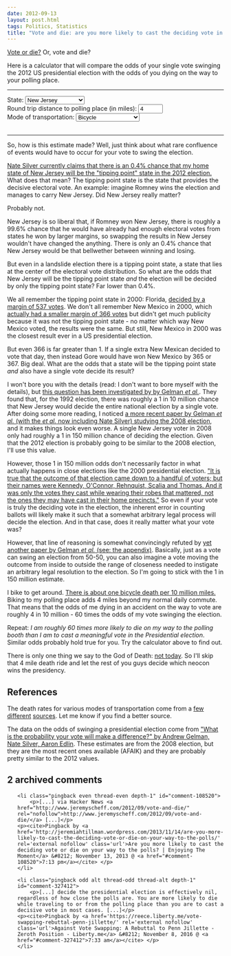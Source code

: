 ```yaml
---
date: 2012-09-13
layout: post.html
tags: Politics, Statistics
title: "Vote and die: are you more likely to cast the deciding vote in the election, or to die on your way to your polling place?"
---
```


<p><a href="http://www.southparkstudios.com/clips/104400/vote-or-die">Vote or die?</a> Or, vote and die?</p>

<p>Here is a calculator that will compare the odds of your single vote swinging the 2012 US presidential election with the odds of you dying on the way to your polling place.</p>

<!--more-->

<script src="https://ajax.googleapis.com/ajax/libs/jquery/2.2.4/jquery.min.js"></script>
<hr>
<label>State: <select id="vote_and_die_swing">
    <option value="8.1585e-11">Alabama</option>
    <option value="4.0796e-10">Alaska</option>
    <option value="8.4531e-10">Arizona</option>
    <option value="9.7008e-10">Arkansas</option>
    <option value="1.4064e-09">California</option>
    <option value="1.0027e-07">Colorado</option>
    <option value="2.1056e-09">Connecticut</option>
    <option value="2.0878e-09">Delaware</option>
    <option value="2.0721e-12">District of Columbia</option>
    <option value="2.6628e-08">Florida</option>
    <option value="1.3264e-09">Georgia</option>
    <option value="6.9937e-10">Hawaii</option>
    <option value="1.0425e-10">Idaho</option>
    <option value="4.2082e-10">Illinois</option>
    <option value="2.0487e-08">Indiana</option>
    <option value="8.0978e-09">Iowa</option>
    <option value="4.3922e-10">Kansas</option>
    <option value="4.0324e-10">Kentucky</option>
    <option value="5.0158e-10">Louisiana</option>
    <option value="1.4524e-08">Maine</option>
    <option value="5.3789e-10">Maryland</option>
    <option value="9.0457e-10">Massachusetts</option>
    <option value="1.6329e-08">Michigan</option>
    <option value="3.0858e-08">Minnesota</option>
    <option value="1.4487e-09">Mississippi</option>
    <option value="1.5618e-08">Missouri</option>
    <option value="6.5501e-09">Montana</option>
    <option value="1.3493e-09">Nebraska</option>
    <option value="3.5048e-08">Nevada</option>
    <option value="1.2646e-07">New Hampshire</option>
    <option value="6.7321e-09" selected="selected">New Jersey</option>
    <option value="1.6421e-07">New Mexico</option>
    <option value="5.2393e-10">New York</option>
    <option value="1.6201e-08">North Carolina</option>
    <option value="1.8017e-08">North Dakota</option>
    <option value="3.0717e-08">Ohio</option>
    <option value="4.9895e-11">Oklahoma</option>
    <option value="4.7062e-09">Oregon</option>
    <option value="3.0923e-08">Pennsylvania</option>
    <option value="2.0022e-09">Rhode Island</option>
    <option value="4.0324e-10">South Carolina</option>
    <option value="3.1678e-09">South Dakota</option>
    <option value="3.3107e-10">Tennessee</option>
    <option value="2.3492e-10">Texas</option>
    <option value="1.7585e-10">Utah</option>
    <option value="7.8829e-10">Vermont</option>
    <option value="1.2657e-07">Virginia</option>
    <option value="5.5681e-09">Washington</option>
    <option value="2.0681e-09">West Virginia</option>
    <option value="1.1957e-08">Wisconsin</option>
    <option value="1.2845e-10">Wyoming</option>
</select></label><br>
<label>Round trip distance to polling place (in miles): <input type="text" id="vote_and_die_distance" size="4" value="4"></label><br>
<label>Mode of transportation: <select id="vote_and_die_risk">
    <option value="1e-7" selected="selected">Bicycle</option>
    <option value="1.23e-8">Car</option>
    <option value="4.5e-7">Motorcycle</option>
    <option value="4.5e-10">Public Transportation</option>
    <option value="1.43e-8">Walk</option>
</select></label><br>
<!--<button onclick="vote_and_die_update()">Submit</button><br>--><br>
<div id="vote_and_die_result"></div>
<hr>
<script>
function vote_and_die_update() {
    var swing = parseFloat($("#vote_and_die_swing").val());
    var distance = parseFloat($("#vote_and_die_distance").val());
    var risk = parseFloat($("#vote_and_die_risk").val());

    if (!isNaN(distance)) {
        var state = $('#vote_and_die_swing option:selected').text();
        var transportation = $('#vote_and_die_risk option:selected').text();
        if (transportation === "Bicycle") {
            var transportationText = "ride a bike";
        } else if (transportation === "Car") {
            var transportationText = "drive a car";
        } else if (transportation === "Motorcycle") {
            var transportationText = "drive a motorcycle";
        } else if (transportation === "Public Transportation") {
            var transportationText = "take public transportation";
        } else if (transportation === "Walk") {
            var transportationText = "walk";
        }
        var msg = "If you live in " + state + " and " + transportationText + " " + distance + " miles to your polling place, <i>you are roughly ";

        var odds = distance * risk / swing;
        if (odds > 1) {
            var msgBefore = "Oh no! ";
            var msgAfter = parseFloat(Number(odds).toPrecision(3)) + " times more likely to die on your way to the polling booth than you are to cast a meaningful vote in the 2012 presidential election.";
        } else {
            odds = swing / (distance * risk);
            var msgBefore = "Congratulations! ";
            var msgAfter = parseFloat(Number(odds).toPrecision(3)) + " times more likely to cast a meaningful vote in the 2012 presidential election than you are to die on your way to the polling booth.";
        }

        $("#vote_and_die_result").html(msgBefore + msg + msgAfter + "</i>");

        msgAfter = msgAfter.replace("you are", "I am");
        msgAfter = msgAfter.replace("your", "my");
        var tweetButton = document.getElementById("vote_and_die_tweet");
        tweetButton.src = tweetButton.src.replace(/&text=[^&]+/, "&text=" + encodeURIComponent("I am " + msgAfter));
    } else {
        $("#vote_and_die_result").html("Enter a number (in miles) for the distance to your polling place.");
    }
}

$("#vote_and_die_swing").change(vote_and_die_update);
$("#vote_and_die_swing").on("keyup", vote_and_die_update);
$("#vote_and_die_distance").change(vote_and_die_update);
$("#vote_and_die_distance").on("keyup", vote_and_die_update);
$("#vote_and_die_risk").change(vote_and_die_update);
$("#vote_and_die_risk").on("keyup", vote_and_die_update);

vote_and_die_update();
</script>

<p>So, how is this estimate made? Well, just think about what rare confluence of events would have to occur for your vote to swing the election.</p>

<p><a href="http://fivethirtyeight.blogs.nytimes.com/">Nate Silver currently claims that there is an 0.4% chance that my home state of New Jersey will be the "tipping point" state in the 2012 election.</a> What does that mean? The tipping point state is the state that provides the decisive electoral vote. An example: imagine Romney wins the election and manages to carry New Jersey. Did New Jersey really matter?</p>

<p>Probably not.</p>

<p>New Jersey is so liberal that, if Romney won New Jersey, there is roughly a 99.6% chance that he would have already had enough electoral votes from states he won by larger margins, so swapping the results in New Jersey wouldn't have changed the anything. There is only an 0.4% chance that New Jersey would be that bellwether between winning and losing.</p>

<p>But even in a landslide election there is a tipping point state, a state that lies at the center of the electoral vote distribution. So what are the odds that New Jersey will be the tipping point state <i>and</i> the election will be decided by only the tipping point state? Far lower than 0.4%.</p>

<p>We all remember the tipping point state in 2000: Florida, <a href="http://en.wikipedia.org/wiki/U.S._presidential_election,_2000">decided by a margin of 537 votes</a>. We don't all remember New Mexico in 2000, which <a href="http://en.wikipedia.org/wiki/U.S._presidential_election,_2000">actually had a smaller margin of 366 votes</a> but didn't get much publicity because it was not the tipping point state - no matter which way New Mexico voted, the results were the same. But still, New Mexico in 2000 was the closest result ever in a US presidential election.</p>

<p>But even 366 is far greater than 1. If a single extra New Mexican decided to vote that day, then instead Gore would have won New Mexico by 365 or 367. Big deal. What are the odds that a state will be the tipping point state <i>and</i> also have a single vote decide its result?</p>

<p>I won't bore you with the details (read: I don't want to bore myself with the details), but <a href="http://www.stat.columbia.edu/~gelman/research/published/decisive.pdf">this question has been investigated by by Gelman <i>et al.</i></a>. They found that, for the 1992 election, there was roughly a 1 in 10 million chance that New Jersey would decide the entire national election by a single vote. After doing some more reading, I noticed <a href="http://papers.nber.org/papers/w15220">a more recent paper by Gelman <i>et al.</i> (with the <i>et al.</i> now including Nate Silver) studying the 2008 election</a>, and it makes things look even worse. A single New Jersey voter in 2008 only had roughly a 1 in 150 million chance of deciding the election. Given that the 2012 election is probably going to be similar to the 2008 election, I'll use this value.</p>

<p>However, those 1 in 150 million odds don't necessarily factor in what actually happens in close elections like the 2000 presidential election. <a href="http://www.nytimes.com/2005/11/06/magazine/06freak.html?pagewanted=all">"It is true that the outcome of that election came down to a handful of voters; but their names were Kennedy, O'Connor, Rehnquist, Scalia and Thomas. And it was only the votes they cast while wearing their robes that mattered, not the ones they may have cast in their home precincts."</a> So even if your vote is truly the deciding vote in the election, the inherent error in counting ballots will likely make it such that a somewhat arbitrary legal process will decide the election. And in that case, does it really matter what your vote was?</p>

<p>However, that line of reasoning is somewhat convincingly refuted by <a href="http://www.stat.columbia.edu/~gelman/research/published/gelmankatzbafumi.pdf">yet another paper by Gelman <i>et al.</i> (see: the appendix)</a>. Basically, just as a vote can swing an election from 50-50, you can also imagine a vote moving the outcome from inside to outside the range of closeness needed to instigate an arbitrary legal resolution to the election. So I'm going to stick with the 1 in 150 million estimate.</p>

<p>I bike to get around. <a href="http://bicycleuniverse.info/transpo/almanac-safety.html">There is about one bicycle death per 10 million miles.</a> Biking to my polling place adds 4 miles beyond my normal daily commute. That means that the odds of me dying in an accident on the way to vote are roughly 4 in 10 million - 60 times the odds of my vote swinging the election.</p>

<p>Repeat: <i>I am roughly 60 times more likely to die on my way to the polling booth than I am to cast a meaningful vote in the Presidential election</i>. Similar odds probably hold true for you. Try the calculator above to find out.</p>

<p>There is only one thing we say to the God of Death: <a href="http://www.youtube.com/watch?v=BqihaEPq_lY">not today</a>. So I'll skip that 4 mile death ride and let the rest of you guys decide which neocon wins the presidency.</p>

<h2>References</h2>

<p>The death rates for various modes of transportation come from a <a href="http://www-nrd.nhtsa.dot.gov/Pubs/810968.pdf">few</a> <a href="http://bicycleuniverse.info/transpo/almanac-safety.html">different</a> <a href="http://books.google.com/books?id=YeNe2vBFdzIC&pg=PA100&lpg=PA100&dq=rate+of+death+per+mile+by+mode+of+transportation&source=bl&ots=rUVuhWSZ8l&sig=bK4-amX77W2Ro2QYewMIDlHGYHs&hl=en#v=onepage&q=rate%20of%20death%20per%20mile%20by%20mode%20of%20transportation&f=false">sources</a>. Let me know if you find a better source.</p>

<p>The data on the odds of swinging a presidential election come from <a href="http://papers.nber.org/papers/w15220">"What is the probability your vote will make a difference?" by Andrew Gelman, Nate Silver, Aaron Edlin</a>. These estimates are from the 2008 election, but they are the most recent ones available (AFAIK) and they are probably pretty similar to the 2012 values.</p>

<h2 id="comments">2 archived comments</h2>

<ol id="commentlist">

    <li class="pingback even thread-even depth-1" id="comment-108520">
        <p>[...] via Hacker News <a href="http://www.jeremyscheff.com/2012/09/vote-and-die/" rel="nofollow">http://www.jeremyscheff.com/2012/09/vote-and-die/</a> [...]</p>
    <p><cite>Pingback by <a href='http://jeremiahtillman.wordpress.com/2013/11/14/are-you-more-likely-to-cast-the-deciding-vote-or-die-on-your-way-to-the-polls/' rel='external nofollow' class='url'>Are you more likely to cast the deciding vote or die on your way to the polls? | Enjoying The Moment</a> &#8212; November 13, 2013 @ <a href="#comment-108520">7:13 pm</a></cite> </p>
    </li>

    <li class="pingback odd alt thread-odd thread-alt depth-1" id="comment-327412">
        <p>[...] decide the presidential election is effectively nil, regardless of how close the polls are. You are more likely to die while traveling to or from the polling place than you are to cast a decisive vote in most cases. [...]</p>
    <p><cite>Pingback by <a href='https://reece.liberty.me/vote-swapping-rebuttal-penn-jillette/' rel='external nofollow' class='url'>Against Vote Swapping: A Rebuttal to Penn Jillette - Zeroth Position - Liberty.me</a> &#8212; November 8, 2016 @ <a href="#comment-327412">7:33 am</a></cite> </p>
    </li>


</ol>
